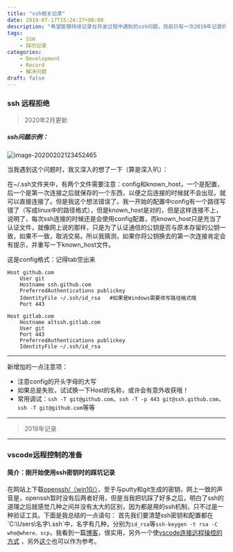 ```yaml
---
title: "ssh相关记录"
date: 2019-07-17T15:24:27+08:00
description: "希望能够持续记录在开发过程中遇到的ssh问题，目前只有一次2019年记录的踩坑，其实目前（2021年6月）看来已经不算坑了，希望之后能够持续记录"
tags: 
    - SSH
    - 踩坑记录
categories:
    - Development
    - Record
    - 解决问题
draft: false
---
```




### ssh 远程拒绝

> 2020年2月更新

##### ssh问题示例：

![image-20200202123452465](/assets/ssh%E4%BD%BF%E7%94%A8%E8%AE%B0%E5%BD%95/image-20200202123452465.png)

当我遇到这个问题时，我又深入的想了一下（算是深入叭）：

在~/.ssh文件夹中，有两个文件需要注意：config和known_host，一个是配置，后一个是第一次连接之后就保存的一个东西，以便之后连接的时候就不会出现，就可以直接连接了。但是我这个想法错误了。我一开始的配置中config有一个路径写错了（写成linux中的路径格式），但是known_host是对的，但是这样连接不上，说明了，每次ssh连接的时候还是会使用config配置，而known_host只是充当了认证文件，就像网上说的那样，只是为了认证通信的公钥是否与原本存留的公钥一致，如果不一致，取消交易。所以我猜测，如果你将公钥换去的第一次连接肯定会有提示，并重写一下known_host文件。

<!-- more -->

这是config格式：记得tab空出来

```
Host github.com
	User git
	Hostname ssh.github.com
	PreferredAuthentications publickey
	IdentityFile ~/.ssh/id_rsa   #如果是Windows需要改写路径格式哦
	Port 443

Host gitlab.com
	Hostname altssh.gitlab.com
	User git
	Port 443
	PreferredAuthentications publickey
	IdentityFile ~/.ssh/id_rsa
```

-------

新增加的一点注意项：

- 注意config的开头字母的大写
- 如果总是失败，试试换一下Host的名称，或许会有意外收获哦！
- 常用调试：`ssh -T git@github.com`、`ssh -T -p 443 git@ssh.github.com`、`ssh -T git@github.com`等等
----

>  2019年记录

----

### vscode远程控制的准备

#### 简介：刚开始使用ssh密钥时的踩坑记录

 在网站上下载[openssh/（win10/）](https://www.mls-software.com/opensshd.html,"下载来源")，至于与putty和git生成的密钥，网上一致的声音是，openssh暂时没有后两者好用，但是当我把坑踩了好多之后，明白了ssh的道理之后就感觉几种之间并没有太大的区别，因为都是用的ssh机制，只不过是一种验证工具。下面是我总结的一点语句：
 首先我们要清楚ssh密钥和配置都在`C:\Users\名字\.ssh`中，名字有几种，分别为`id_rsa`等`ssh-keygen -t rsa -C who@where、scp`，我看到一篇[博客](https://qidawu.github.io/2016/10/06/ssh/)，很实用，另外一个使[vscode连接远程操控的方式](https://blog.csdn.net/lenfranky/article/details/89972889) ，另外[这个](https://blog.csdn.net/maguanzhan7939/article/details/94398745)也可以作为参考。

